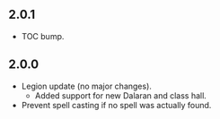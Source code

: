 ## 2.0.1
* TOC bump.

## 2.0.0
* Legion update (no major changes).
  * Added support for new Dalaran and class hall.
* Prevent spell casting if no spell was actually found.

